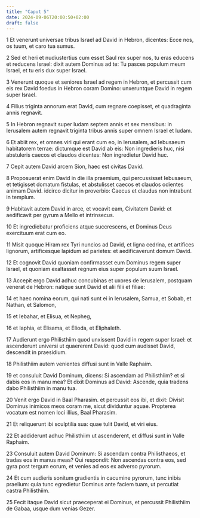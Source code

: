 ```yaml
---
title: "Caput 5"
date: 2024-09-06T20:00:50+02:00
draft: false
---
```



1 Et venerunt universae tribus Israel ad David in Hebron, dicentes: Ecce nos, os tuum, et caro tua sumus.

2 Sed et heri et nudiustertius cum esset Saul rex super nos, tu eras educens et reducens Israel: dixit autem Dominus ad te: Tu pasces populum meum Israel, et tu eris dux super Israel.

3 Venerunt quoque et seniores Israel ad regem in Hebron, et percussit cum eis rex David foedus in Hebron coram Domino: unxeruntque David in regem super Israel.

4 Filius triginta annorum erat David, cum regnare coepisset, et quadraginta annis regnavit.

5 In Hebron regnavit super Iudam septem annis et sex mensibus: in Ierusalem autem regnavit triginta tribus annis super omnem Israel et Iudam.

6 Et abiit rex, et omnes viri qui erant cum eo, in Ierusalem, ad Iebusaeum habitatorem terrae: dictumque est David ab eis: Non ingredieris huc, nisi abstuleris caecos et claudos dicentes: Non ingredietur David huc.

7 Cepit autem David arcem Sion, haec est civitas David.

8 Proposuerat enim David in die illa praemium, qui percussisset Iebusaeum, et tetigisset domatum fistulas, et abstulisset caecos et claudos odientes animam David. idcirco dicitur in proverbio: Caecus et claudus non intrabunt in templum.

9 Habitavit autem David in arce, et vocavit eam, Civitatem David: et aedificavit per gyrum a Mello et intrinsecus.

10 Et ingrediebatur proficiens atque succrescens, et Dominus Deus exercituum erat cum eo.

11 Misit quoque Hiram rex Tyri nuncios ad David, et ligna cedrina, et artifices lignorum, artificesque lapidum ad parietes: et aedificaverunt domum David.

12 Et cognovit David quoniam confirmasset eum Dominus regem super Israel, et quoniam exaltasset regnum eius super populum suum Israel.

13 Accepit ergo David adhuc concubinas et uxores de Ierusalem, postquam venerat de Hebron: natique sunt David et alii filii et filiae:

14 et haec nomina eorum, qui nati sunt ei in Ierusalem, Samua, et Sobab, et Nathan, et Salomon,

15 et Iebahar, et Elisua, et Nepheg,

16 et Iaphia, et Elisama, et Elioda, et Eliphaleth.

17 Audierunt ergo Philisthiim quod unxissent David in regem super Israel: et ascenderunt universi ut quaererent David: quod cum audisset David, descendit in praesidium.

18 Philisthiim autem venientes diffusi sunt in Valle Raphaim.

19 et consuluit David Dominum, dicens: Si ascendam ad Philisthiim? et si dabis eos in manu mea? Et dixit Dominus ad David: Ascende, quia tradens dabo Philisthiim in manu tua.

20 Venit ergo David in Baal Pharasim. et percussit eos ibi, et dixit: Divisit Dominus inimicos meos coram me, sicut dividuntur aquae. Propterea vocatum est nomen loci illius, Baal Pharasim.

21 Et reliquerunt ibi sculptilia sua: quae tulit David, et viri eius.

22 Et addiderunt adhuc Philisthiim ut ascenderent, et diffusi sunt in Valle Raphaim.

23 Consuluit autem David Dominum: Si ascendam contra Philisthaeos, et tradas eos in manus meas? Qui respondit: Non ascendas contra eos, sed gyra post tergum eorum, et venies ad eos ex adverso pyrorum.

24 Et cum audieris sonitum gradientis in cacumine pyrorum, tunc inibis praelium: quia tunc egredietur Dominus ante faciem tuam, ut percutiat castra Philisthiim.

25 Fecit itaque David sicut praeceperat ei Dominus, et percussit Philisthiim de Gabaa, usque dum venias Gezer.

